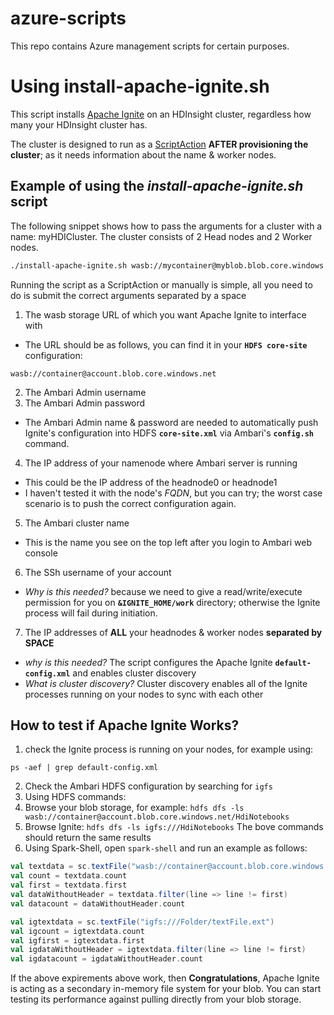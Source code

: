 # azure-scripts
This repo contains Azure management scripts for certain purposes.

# Using install-apache-ignite.sh
This script installs [Apache Ignite](www.ignite.apache.org) on an HDInsight cluster, regardless how many your HDInsight cluster has.

The cluster is designed to run as a [ScriptAction](https://docs.microsoft.com/en-us/azure/hdinsight/hdinsight-hadoop-script-actions) **AFTER provisioning the cluster**; as it needs information about the name & worker nodes.

## Example of using the _install-apache-ignite.sh_ script
The following snippet shows how to pass the arguments for a cluster with a name: myHDICluster. The cluster consists of 2 Head nodes and 2 Worker nodes.
```bash
./install-apache-ignite.sh wasb://mycontainer@myblob.blob.core.windows.net admin AmbariPwd_01 100.8.17.254 myHDICluster adminssh 10.0.0.1 10.0.0.2 10.0.0.4 10.0.0.9
```
Running the script as a ScriptAction or manually is simple, all you need to do is submit the correct arguments separated by a space

1. The wasb storage URL of which you want Apache Ignite to interface with 
  - The URL should be as follows, you can find it in your **`HDFS core-site`** configuration: 
  ```
  wasb://container@account.blob.core.windows.net
  ```
2. The Ambari Admin username 
3. The Ambari Admin password
  - The Ambari Admin name & password are needed to automatically push Ignite's configuration into HDFS **`core-site.xml`** via Ambari's **`config.sh`** command.
4. The IP address of your namenode where Ambari server is running
  - This could be the IP address of the headnode0 or headnode1
  - I haven't tested it with the node's _FQDN_, but you can try; the worst case scenario is to push the correct configuration again. 
5. The Ambari cluster name
  - This is the name you see on the top left after you login to Ambari web console
6. The SSh username of your account
  - _Why is this needed?_ because we need to give a read/write/execute permission for you on **`&IGNITE_HOME/work`** directory; otherwise the Ignite process will fail during initiation.
7. The IP addresses of **ALL** your headnodes & worker nodes **separated by SPACE**
  - _why is this needed?_ The script configures the Apache Ignite **`default-config.xml`** and enables cluster discovery
  - _What is cluster discovery?_ Cluster discovery enables all of the Ignite processes running on your nodes to sync with each other

## How to test if Apache Ignite Works?
1. check the Ignite process is running on your nodes, for example using:
  ```
  ps -aef | grep default-config.xml
  ```
2. Check the Ambari HDFS configuration by searching for `igfs`
3. Using HDFS commands:
  1. Browse your blob storage, for example:
    ```
    hdfs dfs -ls wasb://container@account.blob.core.windows.net/HdiNotebooks
    ```
  2. Browse Ignite:
    ```
    hdfs dfs -ls igfs:///HdiNotebooks
    ```
  The bove commands should return the same results
4. Using Spark-Shell, open `spark-shell` and run an example as follows:
  ```scala
  val textdata = sc.textFile("wasb://container@account.blob.core.windows.net/Folder/textFile.ext")
  val count = textdata.count
  val first = textdata.first
  val dataWithoutHeader = textdata.filter(line => line != first)
  val datacount = dataWithoutHeader.count
  
  val igtextdata = sc.textFile("igfs:///Folder/textFile.ext")
  val igcount = igtextdata.count
  val igfirst = igtextdata.first
  val igdataWithoutHeader = igtextdata.filter(line => line != first)
  val igdatacount = igdataWithoutHeader.count
  ```
If the above expirements above work, then **Congratulations**, Apache Ignite is acting as a secondary in-memory file system for your blob. You can start testing its performance against pulling directly from your blob storage. 
